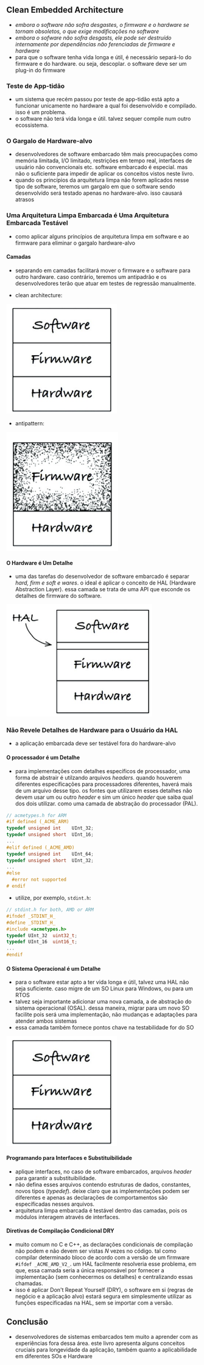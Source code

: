 ## Clean Embedded Architecture
- *embora o software não sofra desgastes, o firmware e o hardware se tornam
obsoletos, o que exige modificações no software* 
- *embora o sofware não sofra desgasts, ele pode ser destruído internamente por
dependências não ferenciadas de firmware e hardware*
- para que o software tenha vida longa e útil, é necessário separá-lo do
firmware e do hardware. ou seja, descoplar. o software deve ser um plug-in do
firmware

### Teste de App-tidão
- um sistema que recém passou por teste de app-tidão está apto a funcionar
unicamente no hardware a qual foi desenvolvido e compilado. isso é um problema.
- o software não terá vida longa e útil. talvez sequer compile num outro
ecossistema.

### O Gargalo de Hardware-alvo
- desenvolvedores de software embarcado têm mais preocupações como memória
limitada, I/O limitado, restrições em tempo real, interfaces de usuário não
convencionais etc. software embarcado é especial. mas não o suficiente para
impedir de aplicar os conceitos vistos neste livro.
- quando os princípios da arquitetura limpa não forem aplicados nesse tipo de
software, teremos um gargalo em que o software sendo desenvolvido será testado
apenas no hardware-alvo. isso causará atrasos

### Uma Arquitetura Limpa Embarcada é Uma Arquitetura Embarcada Testável
- como aplicar alguns princípios de arquitetura limpa em software e ao firmware
para eliminar o gargalo hardware-alvo

#### Camadas
- separando em camadas facilitará mover o firmware e o software para outro
hardware. caso contrário, teremos um antipadrão e os desenvolvedores terão que
atuar em testes de regressão manualmente.

- clean architecture:

![figure 29.1](clean_embedded_architecture_figure_29_1.png)

- antipattern:

![figure 29.2](clean_embedded_architecture_figure_29_2.png)

#### O Hardware é Um Detalhe
- uma das tarefas do desenvolvedor de software embarcado é separar *hard, firm e
soft e wares*. o ideal é aplicar o conceito de HAL (Hardware Abstraction
Layer). essa camada se trata de uma API que esconde os detalhes de firmware do
software.

![figure 29.4](clean_embedded_architecture_figure_29_4.png)

### Não Revele Detalhes de Hardware para o Usuário da HAL
- a aplicação embarcada deve ser testável fora do hardware-alvo

#### O processador é um Detalhe
- para implementações com detalhes específicos de processador, uma forma de
abstrair é utilzando arquivos *headers*. quando houverem diferentes
especificações para processadores diferentes, haverá mais de um arquivo desse
tipo. os fontes que utilizarem esses detalhes não devem usar um ou outro
*header* e sim um único *header* que saiba qual dos dois utilizar. como uma
camada de abstração do processador (PAL).

```c
// acmetypes.h for ARM
#if defined (_ACME_ARM)
typedef unsigned int    UInt_32;
typedef unsigned short  UInt_16;
...
#elif defined (_ACME_AMD)
typedef unsigned int    UInt_64;
typedef unsigned short  UInt_32;
...
#else
  #error not supported
# endif
```

- utilize, por exemplo, `stdint.h`:

```c
// stdint.h for both, AMD or ARM
#ifndef _STDINT_H_
#define _STDINT_H_
#include <acmetypes.h>
typedef UInt_32  uint32_t;
typedef UInt_16  uint16_t;
...
#endif
```

#### O Sistema Operacional é um Detalhe
- para o software estar apto a ter vida longa e útil, talvez uma HAL não seja
suficiente. caso migre de um SO Linux para Windows, ou para um RTOS
- talvez seja importante adicionar uma nova camada, a de abstração do sistema
operacional (OSAL). dessa maneira, migrar para um novo SO facilite pois será uma
implementação, não mudanças e adaptações para atender ambos sistemas
- essa camada também fornece pontos chave na testabilidade for do SO

![figure 29.6](clean_embedded_architecture_figure_29_1.png)

#### Programando para Interfaces e Substituibilidade
- aplique interfaces, no caso de software embarcados, arquivos *header* para
garantir a substituibilidade.
- não defina esses arquivos contendo estruturas de dados, constantes, novos
tipos (*typedef*). deixe claro que as implementações podem ser diferentes e
apenas as declarações de comportamentos são específicadas nesses arquivos.
- arquitetura limpa embarcada é testável dentro das camadas, pois os módulos
interagem através de interfaces.

#### Diretivas de Compilação Condicional DRY
- muito comum no C e C++, as declarações condicionais de compilação não podem e
não devem ser vistas *N* vezes no código. tal como compilar determinado bloco de
acordo com a versão de um firmware `#ifdef _ACME_AMD_V2_`. um HAL facilmente
resolveria esse problema, em que, essa camada seria a única responsável por
fornecer a implementação (sem conhecermos os detalhes) e centralizando essas
chamadas.
- isso é aplicar Don't Repeat Yourself (DRY), o software em si (regras de
negócio e a aplicação alvo) estará segura em simplesmente utilizar as funções
especificadas na HAL, sem se importar com a versão.

## Conclusão
- desenvolvedores de sistemas embarcados tem muito a aprender com as
experiências fora dessa área. este livro apresenta alguns conceitos cruciais
para longevidade da aplicação, também quanto a aplicabilidade em diferentes SOs
e Hardware

